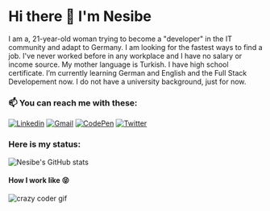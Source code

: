 # Hi there 👋  I'm Nesibe #
    
 <p>   
    I am a, 21-year-old woman trying to become a "developer" in the IT community and adapt to Germany. I am looking for the fastest ways to find a job.
    I've never worked before in any workplace and I have no salary or income source. My mother language is Turkish. I have high school certificate. 
    I’m currently learning German and English and the Full Stack Developement now. I do not have a university background, just for now.



### 📫 You can reach me with these: ###

[![Linkedin](https://img.shields.io/badge/-NesibeYilmazer-blue?style=flat&logo=Linkedin&logoColor=white)](https://www.linkedin.com/in/nesibe-y%C4%B1lmazer-0aa5721b1/) 
[![Gmail](https://img.shields.io/badge/-NesibeYilmazer-c14438?style=flat&logo=Gmail&logoColor=white)](mailto:sncny06e10@gmail.com) 
[![CodePen](https://img.shields.io/badge/-NesibeYilmazer-black?style=flat&logo=CodePen&logoColor=white)](https://codepen.io/nesyil) 
[![Twitter](https://img.shields.io/badge/-NesibeYilmazer-purple?style=flat&logo=Twitter&logoColor=white)](https://twitter.com/nnesyil) 



### Here is my status: ###


![Nesibe's GitHub stats](https://github-readme-stats.vercel.app/api?username=NesibeYilmazer&show_icons=true&theme=dark)





#### How I work like 😝 ####

![crazy coder gif](https://media2.giphy.com/media/MdA16VIoXKKxNE8Stk/200w.webp?cid=ecf05e47u8v25ib4wyxw3kt3r9tjgpjmnvgcuzspjey5pgwa&rid=200w.webp)



